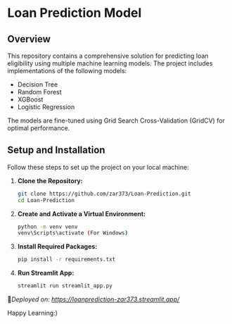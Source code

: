 # Loan Prediction Model

## Overview

This repository contains a comprehensive solution for predicting loan eligibility using multiple machine learning models. The project includes implementations of the following models:

- Decision Tree
- Random Forest
- XGBoost
- Logistic Regression

The models are fine-tuned using Grid Search Cross-Validation (GridCV) for optimal performance.

## Setup and Installation

Follow these steps to set up the project on your local machine:

1. **Clone the Repository:**
   ```bash
   git clone https://github.com/zar373/Loan-Prediction.git
   cd Loan-Prediction
2. **Create and Activate a Virtual Environment:**
   ```bash
   python -m venv venv
   venv\Scripts\activate (For Windows)
3. **Install Required Packages:**
   ```bash
   pip install -r requirements.txt
4. **Run Streamlit App:**
   ```bash
   streamlit run streamlit_app.py

💫*Deployed on: https://loanprediction-zar373.streamlit.app/*

Happy Learning:)

